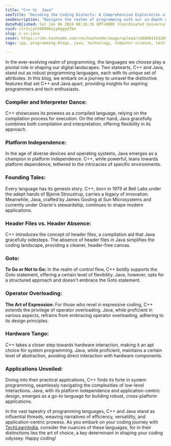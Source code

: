 ```yaml
---
title: "C++ Vs  Java"
seoTitle: "Decoding the Coding Dialects: A Comprehensive Exploration of C++ and J"
seoDescription: "Navigate the realms of programming with our in-depth exploration of C++ and Java. Uncover the intricacies, applications, and unique features that set these"
datePublished: Sat Jan 06 2024 08:16:35 GMT+0000 (Coordinated Universal Time)
cuid: clr1sjynt00000ajy6ggyd7bo
slug: c-vs-java
cover: https://cdn.hashnode.com/res/hashnode/image/upload/v1680641632001/16c94891-9b89-4072-aeba-ae7bf4d271b3.png
tags: cpp, programming-blogs, java, technology, computer-science, techlearnindia

---
```


In the ever-evolving realm of programming, the languages we choose play a pivotal role in shaping our digital landscapes. Two stalwarts, C++ and Java, stand out as robust programming languages, each with its unique set of attributes. In this blog, we embark on a journey to unravel the distinctive features that set C++ and Java apart, providing insights for aspiring programmers and tech enthusiasts.

### **Compiler and Interpreter Dance:**

C++ showcases its prowess as a compiled language, relying on the compilation process for execution. On the other hand, Java gracefully combines both compilation and interpretation, offering flexibility in its approach.

### **Platform Independence:**

In the age of diverse devices and operating systems, Java emerges as a champion in platform independence. C++, while powerful, leans towards platform dependence, tethered to the intricacies of specific environments.

### **Founding Tales:**

Every language has its genesis story. C++, born in 1979 at Bell Labs under the adept hands of Bjarne Stroustrup, carries a legacy of innovation. Meanwhile, Java, crafted by James Gosling at Sun Microsystems and currently under Oracle's stewardship, continues to shape modern applications.

### **Header Files vs. Header Absence:**

C++ introduces the concept of header files, a compilation aid that Java gracefully sidesteps. The absence of header files in Java simplifies the coding landscape, providing a cleaner, header-free canvas.

### **Goto:**

**To Go or Not to Go:** In the realm of control flow, C++ boldly supports the Goto statement, offering a certain level of flexibility. Java, however, opts for a structured approach and doesn't embrace the Goto statement.

### **Operator Overloading:**

**The Art of Expression:** For those who revel in expressive coding, C++ extends the privilege of operator overloading. Java, while proficient in various aspects, refrains from embracing operator overloading, adhering to its design principles.

### **Hardware Tango:**

C++ takes a closer step towards hardware interaction, making it an apt choice for system programming. Java, while proficient, maintains a certain level of abstraction, avoiding direct interaction with hardware components.

### **Applications Unveiled:**

Diving into their practical applications, C++ finds its forte in system programming, seamlessly navigating the complexities of low-level interactions. Java, with its platform independence and application-centric design, emerges as a go-to language for building robust, cross-platform applications.

In the vast tapestry of programming languages, C++ and Java stand as influential threads, weaving narratives of efficiency, versatility, and application-centric prowess. As you embark on your coding journey with [TechLearnIndia](https://techlearnindia.com/), consider the nuances of these languages, for in their distinctions lies the art of choice, a key determinant in shaping your coding odyssey. Happy coding!